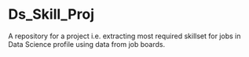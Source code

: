 # Ds_Skill_Proj
A repository for a project i.e. extracting most required skillset for jobs in Data Science profile using data from job boards.

